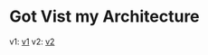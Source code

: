 # Got Vist my Architecture
v1: [v1](https://antoinebou13.github.io/architecture/architecture.drawio.html)
v2: [v2](http://www.plantuml.com/plantuml/dpng/nLZ_Rnex4lyzVuMFgvuIgG5AqwewNPuUWRxatMi81oGvtI_8x0xWPjVUixqazDJ__JnU79FDEYnHgqiarclFV7Q-Z6V6_arfAdMU9WUQwGJ8XKY1T6MqP1eYdKiu-0lZKPB7G9PQP-flhPQazyq5qyjybYkGaU0Qk6v68crb2UM8TQnqdB1PgtToFCIfwyilhPGg3T9CJVkG9MAT8bDcYFq7_gxpZCRoVMjkC8_fFIWZJAjFDPrH1R_k8hnM87SIZK6kB5aCSyQ124M7HeWQolKaLKk8KyRZbjFgM6J05KIvP7fDjwpMEMQ6Lssqza9jFjVgYJGLtEbVMaH5MZH9okOHypcBd0gg5MyCCrLEfn3bd2Krg6YM9IoYcWaU9ku97a6cLGifpCHqYojCZY98k3Sw_Nfmq8tZpmcW_oTqSTYOczaPZUuQRycRsQ8d4Y5F6t-DslZVE4Bg4IJFA3Kyw1AjcKqO1pTxylvJl__18DmQTufS3wN8GEhr1T0OvE6H5MG8KWbkqIcw5a5K9fc6quPGT8f1CALvpFJRoE9AYEs7O04y7bTJgeWcSDfkTZvKCKsCvAV5rvZIqbgE87UXhB6OfaODQONIa40cfDwMgyBoPVJ9Xequj4fm-YsNi2To5tcgm68HtO7S4wrlcQhWLccbAn8g5p1TI95dPQmR9dLE4t99ewM1gG9ThZEKIOadSZwF-pBqXUTx5ZOerhwYNWUy7IKYZ-S9tTihFSyOWgsjiGUimb9QIBfu8f_BGm6eSS5H1SP1tmjvjms6gIe0D2Ye3T1sKd29fPGKtdH7ewlRwUzNWycqT_NbQbHA3yMwM_BVTt2Fc_XzQ0zxMfIeY8X3zFnRKZZOFBjH14g18de9HAsLXfIi62Mz9uxMTA5E6qKAS41FyyDqWzlbMZ2-nMJ9yFk-g4u78eP37qg6RUjp-DOVa5_8233f0nbAyR3sW9uFKSTMvEcPo7bCvRf0TO0bfiOH-Uy1CNzbKMoQGU7nwPdij6F2Fv-i3cU9c1cEC_CWBdxCEmv1aTwDCWfaD0EfF9vwZ3E7PwB49Vr35uQaHpCQCRr6l7VjyxCD_VU3xy_L5QkbeRgwkQXKjVo5db0QKTzy96Q6f8BhfKKlqmslxSUhraRTIrph57ALL_jCtTbbBtVPsAjC5IAJc-4OQLrQ74gseXf8KUszGZud1dpXIf31ScN5XpP9AQSBMyp9N4Wo7djR-U9rL06RPvgbW7l53iYVUKeR_jLOZsaX6LzulAB4LA95D8xN69ZuH9X0U7k8aC-N8eLDNZ8mjXtU91wFibcl3eCRaAf8qOrFpKxOZRZyONBsoWWv2KR0GvIPzN_rXiTyGNpbskdna1ATviVcXz2kGbLAEscNDhiqAhlMaF5LnZ6gpUXcE6ZueLTgbNfbGX3Jmlixa5o8a4Umxo_h_lv7wrxsA8OaLOff5v1TVA5SDoecWlRmvd1u2bcs8LG9rC-4RHFUIPcjP3JnkscucQczeyAf-zEhTyudPsjlaVxia5FCc_yST8TaqBM9SoCZwMfDeoN4hX3PF8Sz3y6pI9uHocEYbjJcgd8rSWg5e-TaydE39uMOKKDrYSzBcwrbmxrlfU-QMmdz9oNMOZj0fCaDKI0Pg19Q86cNAZtzLk2TsK43aVEPlOju3PoaSG4tma6Xg5YnLs5zfMPPQmFnZs9aozxm3wBoB1EoA7XQI6b0YPOKmLHjTFvjjbp7adOmrFvzTc77jW0gh3ya1Ks90hnKg8y96WCJ4OjHKGbfScnhQWRIY9nI7jMghsNq699y0GQnRmU8VSRqP6E0A65x6HUIP3rd7Asx6VgeB3hbsbXP0W-ONSp3O_WpH033P2px23TXkB72EURbqZu9bUTCYeTKM7cBqG-fqUrc-wH-cjWtqVY-i_rYhibdETSvnh0T-5xJP_vSWNTDZLhrDS_M6kH0Q9W9SOVXydIcKJaLTFfEKxvhdZG__lzDgMaY52PNV98hMv7-p6SWEMXG94kenhrSpuYPaCK8FU76Y5ZSlxoO74ar9FxUgqtMmxpu1ncO2J8fPcogJ1RYysJy7B8QCQNo3lGzrT5o9ZJkOpzXGmZFUuWVcwH5peGc_WFrP9vB-8ys_63GVdTZXEx9TQP53KWVGhkxYs3UsDbBJrwivqQLIDAvjP0RDqelksF2uqmZDrS3CRoXVjP6UTTkrskEATTgqxe-TgxgiPcbkHQfkplRjqTMhsgIgu4NeYDrPDZFHMSqwHL7z1W4agnS6dgbkJi_tzpse3rrhVrqbGOFtUGNSkcRZ5hTPGaz25s_Cv0Y1Rs4NDbwwrviSE_V02qadLDEqNV5w2aEwLDbKXULyKu7uc_80ViVRCxtEVIK7NhFU2pkbMyu3FLjCKVUjGa6-HwNHHcL2Y8qjXqq_AZEBOxIG36WnlXi-47WzWOFdID8DfUk_kRINxmM-tyo6OuzYB-rHURgYzQjEw_h3GhUR8KmjZzTNC2D83OaaSQBoZ54kQmZYcNTldyAufWB2t9h5XQvZxO0djjCFnBJtUZkhIL2-7ELEwpXpbon61GnfoiFSFIK6a-AzQbHvvtKJe37ayqOUApScKwLoPq4DSbHXFhasmT2V_8y1wq8utDHedONdiyIPgwWJ5gcARLkTLXAlLaj7jzqrYDFuA4UfJywbgd75rUtqo-VppyF-eT71xy1Z_Cq-Hy0)
